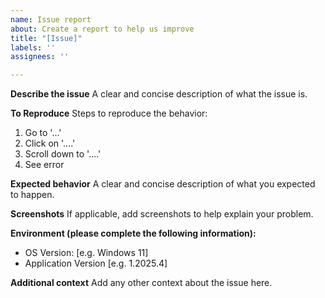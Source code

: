 ```yaml
---
name: Issue report
about: Create a report to help us improve
title: "[Issue]"
labels: ''
assignees: ''

---
```


**Describe the issue**
A clear and concise description of what the issue is.

**To Reproduce**
Steps to reproduce the behavior:
1. Go to '...'
2. Click on '....'
3. Scroll down to '....'
4. See error

**Expected behavior**
A clear and concise description of what you expected to happen.

**Screenshots**
If applicable, add screenshots to help explain your problem.

**Environment (please complete the following information):**
 - OS Version: [e.g. Windows 11]
 - Application Version [e.g. 1.2025.4]

**Additional context**
Add any other context about the issue here.
